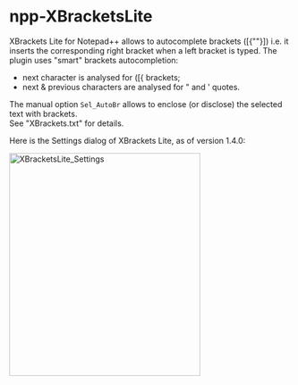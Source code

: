 # npp-XBracketsLite

XBrackets Lite for Notepad++ allows to autocomplete brackets ([{""}]) i.e. it inserts the corresponding right bracket when a left bracket is typed.
The plugin uses "smart" brackets autocompletion:
- next character is analysed for ([{ brackets;
- next & previous characters are analysed for " and ' quotes.

The manual option `Sel_AutoBr` allows to enclose (or disclose) the selected text with brackets.  
See "XBrackets.txt" for details.  

Here is the Settings dialog of XBrackets Lite, as of version 1.4.0:  

<img width="341" height="399" alt="XBracketsLite_Settings" src="https://github.com/user-attachments/assets/ad00e0c8-7577-4d18-bb48-e418ce35f9df" />
